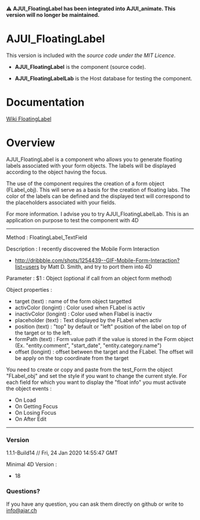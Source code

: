 :warning: **AJUI_FloatingLabel has been integrated into AJUI_animate. This version will no longer be maintained.**

# AJUI_FloatingLabel


This version is included with the *source code under the MIT Licence*.

-   **AJUI_FloatingLabel** is the component (source code).

-   **AJUI_FloatingLabelLab** is the Host database for testing the component.

# Documentation

[Wiki FloatingLabel](https://github.com/AJARProject/AJUI_FloatingLabel/wiki)

# Overview

AJUI_FloatingLabel is a component who allows you to generate floating labels associated with your form objects. 
The labels will be displayed according to the object having the focus.

The use of the component requires the creation of a form object (FLabel_obj). This will serve as a basis for the creation of floating labs. 
The color of the labels can be defined and the displayed text will correspond to the placeholders associated with your fields.

For more information. I advise you to try AJUI_FloatingLabelLab. This is an application on purpose to test the component with 4D

----------------------------------------------------
Method : FloatingLabel_TextField

Description :
I recently discovered the Mobile Form Interaction 
 - http://dribbble.com/shots/1254439--GIF-Mobile-Form-Interaction?list=users
by Matt D. Smith, and try to port them into 4D

Parameter : 
$1 : Object (optional if call from an object form method)

Object properties :
 - target (text) : name of the form object targetted
 - activColor (longint) : Color used when FLabel is activ
 - inactivColor (longint) : Color used when Flabel is inactiv
 - placeholder (text) : Text displayed by the FLabel when activ
 - position (text) : "top" by default or "left" position of the label on top of the target or to the left.
 - formPath (text) : Form value path if the value is stored in the Form object (Ex. "entity.comment", "start_date", "entity.category.name")
 - offset (longint) : offset between the target and the FLabel. The offset will be apply on the top coordinate from the target


You need to create or copy and paste from the test_Form
the object "FLabel_obj" and set the style if you want to
change the current style.
For each field for which you want to display
the "float info" you must activate the object events : 
 - On Load
 - On Getting Focus
 - On Losing Focus
 - On After Edit

----------------------------------------------------

### Version

1.1.1-Build14  // Fri, 24 Jan 2020 14:55:47 GMT

Minimal 4D Version : 
 - 18

### Questions?

If you have any question, you can ask them directly on github or write to info@ajar.ch
